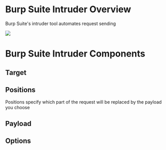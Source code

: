 # Burp Suite Intruder Overview

Burp Suite's intruder tool automates request sending

![](https://github.com/JonmarCorpuz/SecondBrain/blob/main/Assets/Whitespace.png)

# Burp Suite Intruder Components

## Target

## Positions

Positions specify which part of the request will be replaced by the payload you choose

## Payload

## Options
